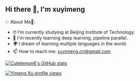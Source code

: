 ## Hi there 👋, I'm xuyimeng
<!--
**Cutelemon6/Cutelemon6** is a ✨ _special_ ✨ repository because its `README.md` (this file) appears on your GitHub profile.

Here are some ideas to get you started:

- 🔭 I’m currently working on ...
- 🌱 I’m currently learning ...
- 👯 I’m looking to collaborate on ...
- 🤔 I’m looking for help with ...
- 💬 Ask me about ...
- 📫 How to reach me: ...
- 😄 Pronouns: ...
- ⚡ Fun fact: ...
-->

✨ About Me🍋:

* 🤓 I’m currently studying at Beijing Institute of Technology.
* 🤗 I'm recently learning deep learning, pipeline parallel.
* 🌍 I dream of learning multiple languages in the world.
* 📫 How to reach me: xuyimeng.cn@gmail.com

[![Cutelemon6's GitHub stats](https://github-readme-stats.vercel.app/api?username=Cutelemon6)](https://github.com/anuraghazra/github-readme-stats)

[![Yimeng Xu profile views](https://u8views.com/api/v1/github/profiles/95557003/views/day-week-month-total-count.svg)](https://u8views.com/github/Cutelemon6)
